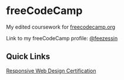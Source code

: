 # freeCodeCamp
My edited coursework for [freecodecamp.org](https://www.freecodecamp.org/l)

Link to my freeCodeCamp profile: <a href="https://www.freecodecamp.org/feezessin" target="_blank" alt="A link to feezessins freeCodeCamp profile">@feezessin</a>

## Quick Links
[Responsive Web Design Certification](https://github.com/feezessin/Projects/tree/main/Responsive_Web_Design_Certification)